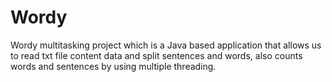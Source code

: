# Wordy
Wordy multitasking project which is a Java based application that allows us to read txt file content data and split sentences and words, also counts words and sentences by using multiple threading. 
